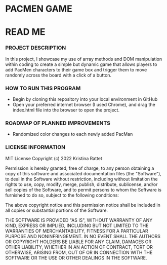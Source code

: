 # PACMEN GAME

<!DOCTYPE html>

<h1>READ ME</h1>

<h3>PROJECT DESCRIPTION</h3>
<p>In this project, I showcase my use of array methods and DOM manipulation within coding to create a simple but dynamic game that allows players to add PacMen characters to their game box and trigger them to move randomly across the board with a click of a button.
</p>

<h3>HOW TO RUN THIS PROGRAM</h3>
<ul>
<li>Begin by cloning this repository into your local environment in GitHub</li>
<li>Open your preferred internet browser (I used Chrome), and drag the index.html file into the browser to open the project.</li>
</ul>

<h3>ROADMAP OF PLANNED IMPROVEMENTS</h3>
<ul>
<li>Randomized color changes to each newly added PacMan</li>
</ul>

<h3>LICENSE INFORMATION</h3>
MIT License
Copyright (c) 2022 Kristina Rattet

Permission is hereby granted, free of charge, to any person obtaining a copy of this software and associated documentation files (the "Software"), to deal in the Software without restriction, including without limitation the rights to use, copy, modify, merge, publish, distribute, sublicense, and/or sell copies of the Software, and to permit persons to whom the Software is furnished to do so, subject to the following conditions:

The above copyright notice and this permission notice shall be included in all copies or substantial portions of the Software.

THE SOFTWARE IS PROVIDED "AS IS", WITHOUT WARRANTY OF ANY KIND, EXPRESS OR IMPLIED, INCLUDING BUT NOT LIMITED TO THE WARRANTIES OF MERCHANTABILITY,
FITNESS FOR A PARTICULAR PURPOSE AND NONINFRINGEMENT. IN NO EVENT SHALL THE AUTHORS OR COPYRIGHT HOLDERS BE LIABLE FOR ANY CLAIM, DAMAGES OR OTHER
LIABILITY, WHETHER IN AN ACTION OF CONTRACT, TORT OR OTHERWISE, ARISING FROM, OUT OF OR IN CONNECTION WITH THE SOFTWARE OR THE USE OR OTHER DEALINGS IN THE SOFTWARE.

